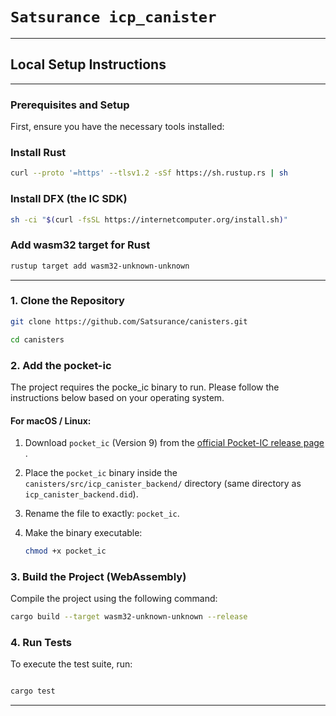# `Satsurance icp_canister`
---
## Local Setup Instructions
---
### Prerequisites and Setup
First, ensure you have the necessary tools installed:
### Install Rust
```bash
curl --proto '=https' --tlsv1.2 -sSf https://sh.rustup.rs | sh
```


### Install DFX (the IC SDK)
```bash
sh -ci "$(curl -fsSL https://internetcomputer.org/install.sh)"

```

### Add wasm32 target for Rust
```bash
rustup target add wasm32-unknown-unknown

```
---
### 1. Clone the Repository
```bash
git clone https://github.com/Satsurance/canisters.git

cd canisters
```
### 2. Add the pocket-ic

The project requires the pocke_ic binary to run. Please follow the instructions below based on your operating system.

#### For macOS / Linux:

1. Download `pocket_ic` (Version 9) from the [official Pocket-IC release page](https://github.com/dfinity/pocketic/releases) .

2. Place the `pocket_ic` binary inside the `canisters/src/icp_canister_backend/` directory (same directory as `icp_canister_backend.did`).


3. Rename the file to exactly: `pocket_ic`.

4. Make the binary executable:

   ```bash
   chmod +x pocket_ic
   ```
### 3. Build the Project (WebAssembly)
Compile the project using the following command:
 ```sh
cargo build --target wasm32-unknown-unknown --release
  ```

### 4. Run Tests

To execute the test suite, run:

```sh

cargo test   
```

---
